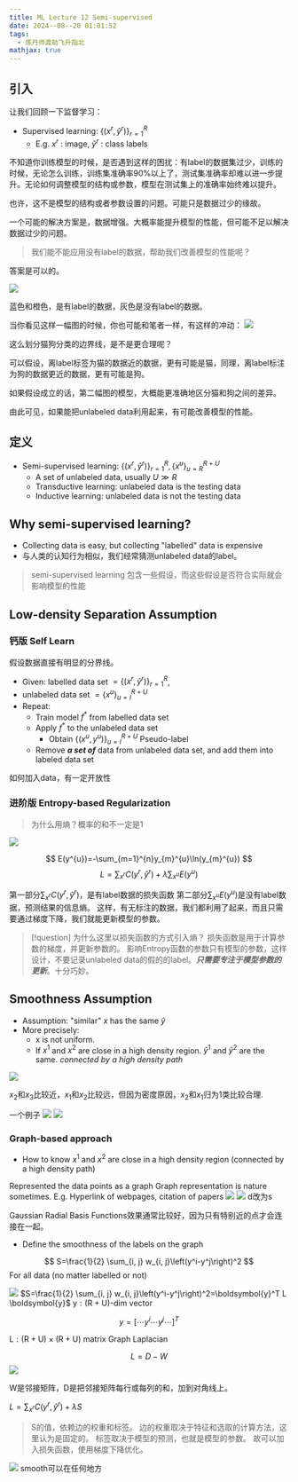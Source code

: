 ```yaml
---
title: ML Lecture 12 Semi-supervised
date: 2024--08--20 01:01:52
tags:
  - 炼丹师渡劫飞升指北
mathjax: true
---
```

## 引入

让我们回顾一下监督学习：
- Supervised learning: $\left\{\left(x^r, \hat{y}^r\right)\right\}_{r=1}^R$
    - E.g. $x^r$ : image, $\hat{y}^r$ : class labels

不知道你训练模型的时候，是否遇到这样的困扰：有label的数据集过少，训练的时候，无论怎么训练，训练集准确率90%以上了，测试集准确率却难以进一步提升。无论如何调整模型的结构或参数，模型在测试集上的准确率始终难以提升。

也许，这不是模型的结构或者参数设置的问题。可能只是数据过少的缘故。

一个可能的解决方案是，数据增强。大概率能提升模型的性能，但可能不足以解决数据过少的问题。

> 我们能不能应用没有label的数据，帮助我们改善模型的性能呢？

答案是可以的。

![](https://imgnorcx.oss-cn-shanghai.aliyuncs.com/img/202408200058264.png)

蓝色和橙色，是有label的数据，灰色是没有label的数据。

当你看见这样一幅图的时候，你也可能和笔者一样，有这样的冲动：
![](https://imgnorcx.oss-cn-shanghai.aliyuncs.com/img/202408200058724.png)

这么划分猫狗分类的边界线，是不是更合理呢？

可以假设，离label标签为猫的数据近的数据，更有可能是猫，同理，离label标注为狗的数据更近的数据，更有可能是狗。

如果假设成立的话，第二幅图的模型，大概能更准确地区分猫和狗之间的差异。

由此可见，如果能把unlabeled data利用起来，有可能改善模型的性能。

## 定义

- Semi-supervised learning: $\left\{\left(x^r, \hat{y}^r\right)\right\}_{r=1}^R,\left\{x^u\right\}_{u=R}^{R+U}$
    - A set of unlabeled data, usually $U \gg R$
    - Transductive learning: unlabeled data is the testing data
     - Inductive learning: unlabeled data is not the testing data

## Why semi-supervised learning?

- Collecting data is easy, but collecting "labelled" data is expensive
- 与人类的认知行为相似，我们经常猜测unlabeled data的label。






> semi-supervised learning 包含一些假设，而这些假设是否符合实际就会影响模型的性能



## Low-density Separation Assumption

### 钙版 Self Learn
假设数据直接有明显的分界线。
- Given: labelled data set $=\left\{\left(x^r, \hat{y}^r\right)\right\}_{r=1}^R$,
- unlabeled data set $=\left\{x^u\right\}_{u=l}^{R+U}$
- Repeat: 
    - Train model $f^*$ from labelled data set
    - Apply $f^*$ to the unlabeled data set
        - Obtain $\left\{\left(x^u, y^u\right)\right\}_{u=l}^{R+U}$ Pseudo-label
    - Remove ***a set of*** data from unlabeled data set, and add them into labeled data set


如何加入data，有一定开放性





### 进阶版 Entropy-based Regularization

> 为什么用熵？概率的和不一定是1

![](https://imgnorcx.oss-cn-shanghai.aliyuncs.com/img/202408200059468.png)


$$
E(y^{u})=-\sum_{m=1}^{n}y_{m}^{u}\ln(y_{m}^{u})
$$
$$
L = \sum_{x^r}C(y^r,\hat{y}^r) + \lambda \sum_{x^u}E(y^u)
$$

第一部分$\sum_{x^r}C(y^r,\hat{y}^r)$，是有label数据的损失函数
第二部分$\sum_{x^u}E(y^u)$是没有label数据，预测结果的信息熵。
这样，有无标注的数据，我们都利用了起来，而且只需要通过梯度下降，我们就能更新模型的参数。


>[!question] 为什么这里以损失函数的方式引入熵？
>损失函数是用于计算参数的梯度，并更新参数的。
>影响Entropy函数的参数只有模型的参数，这样设计，不要记录unlabeled data的假的的label。***只需要专注于模型参数的更新***。十分巧妙。



## Smoothness Assumption
- Assumption: "similar" $x$ has the same $\hat{y}$
- More precisely:
    - x is not uniform.
    - If $x^1$ and $x^2$ are close in a high density region. $\widehat{y}^1$ and $\widehat{y}^2$ are the same. *connected by a high density path*
      
![](https://imgnorcx.oss-cn-shanghai.aliyuncs.com/img/202408200059312.png)

$x_{2}$和$x_{3}$比较近，$x_{1}$和$x_{2}$比较远，但因为密度原因，$x_{2}$和$x_{1}$归为1类比较合理.

一个例子
![](https://imgnorcx.oss-cn-shanghai.aliyuncs.com/img/202408200059359.png)
![](https://imgnorcx.oss-cn-shanghai.aliyuncs.com/img/202408200059150.png)

### Graph-based approach 
- How to know $x^1$ and $x^2$ are close in a high density region (connected by a high density path)

Represented the data points as a graph
Graph representation is nature sometimes.
E.g. Hyperlink of webpages, citation of papers
![](https://imgnorcx.oss-cn-shanghai.aliyuncs.com/img/202408200059532.png)
![](https://imgnorcx.oss-cn-shanghai.aliyuncs.com/img/202408200100955.png)
d改为s

Gaussian Radial Basis Functions效果通常比较好，因为只有特别近的点才会连接在一起。

- Define the smoothness of the labels on the graph

$$
S=\frac{1}{2} \sum_{i, j} w_{i, j}\left(y^i-y^j\right)^2
$$
For all data (no matter labelled or not)

![](https://imgnorcx.oss-cn-shanghai.aliyuncs.com/img/202408200059890.png)
$S=\frac{1}{2} \sum_{i, j} w_{i, j}\left(y^i-y^j\right)^2=\boldsymbol{y}^T L \boldsymbol{y}$
$\mathrm{y}:(\mathrm{R}+\mathrm{U})$-dim vector

$$
y=\left[\cdots y^i \cdots y^j \cdots\right]^T
$$

$\mathrm{L}:(\mathrm{R}+\mathrm{U}) \times(\mathrm{R}+\mathrm{U})$ matrix
Graph Laplacian

$$
L=D-W
$$
![](https://imgnorcx.oss-cn-shanghai.aliyuncs.com/img/202408200059911.png)

W是邻接矩阵，D是把邻接矩阵每行或每列的和，加到对角线上。

$L=\sum_{x^r} C\left(y^r, \hat{y}^r\right)+\lambda S$
>S的值，依赖边的权重和标签。
>边的权重取决于特征和选取的计算方法，这里认为是固定的。
>标签取决于模型的预测，也就是模型的参数。
>故可以加入损失函数，使用梯度下降优化。

![](https://imgnorcx.oss-cn-shanghai.aliyuncs.com/img/202408200059645.png)
smooth可以在任何地方



